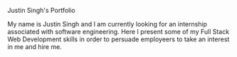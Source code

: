 Justin Singh's Portfolio

My name is Justin Singh and I am currently looking for an internship associated with software engineering.
Here I present some of my Full Stack Web Development skills in order to persuade employeers to take an interest in me and hire me.

